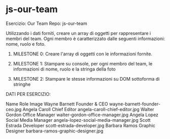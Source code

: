 # js-our-team

Esercizio: Our Team
Repo: js-our-team

Utilizzando i dati forniti, creare un array di oggetti per rappresentare i membri del team.
Ogni membro è caratterizzato dalle seguenti informazioni: nome, ruolo e foto.

1. MILESTONE 0:
Creare l'array di oggetti con le informazioni fornite.

2. MILESTONE 1:
Stampare su console, per ogni membro del team, le informazioni di nome, ruolo e la stringa della foto

3. MILESTONE 2:
Stampare le stesse informazioni su DOM sottoforma di stringhe

<!-- 
BONUS 1:
Trasformare la stringa foto in una immagine effettiva

BONUS 2:
Organizzare i singoli membri in card/schede 
-->


DATI PER ESERCIZIO:

Name            Role                    Image
Wayne Barnett	Founder & CEO	        wayne-barnett-founder-ceo.jpg
Angela Caroll	Chief Editor	        angela-caroll-chief-editor.jpg
Walter Gordon	Office Manager	        walter-gordon-office-manager.jpg
Angela Lopez	Social Media Manager	angela-lopez-social-media-manager.jpg
Scott Estrada	Developer	            scott-estrada-developer.jpg
Barbara Ramos	Graphic Designer	    barbara-ramos-graphic-designer.jpg